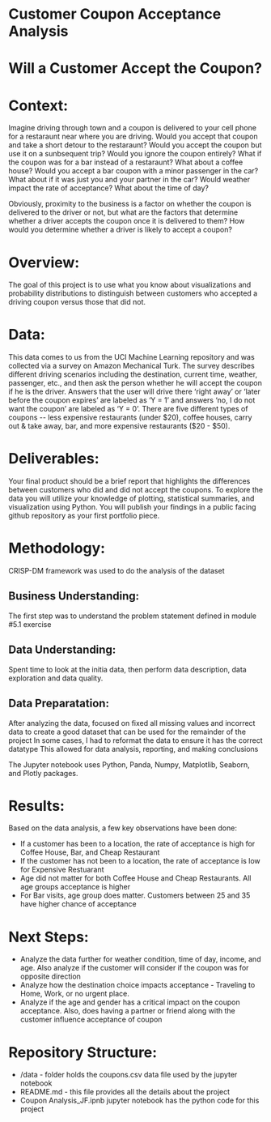 # Customer Coupon Acceptance Analysis

# Will a Customer Accept the Coupon?
# Context:

Imagine driving through town and a coupon is delivered to your cell phone for a restaraunt near where you are driving. Would you accept that coupon and take a short detour to the restaraunt? Would you accept the coupon but use it on a sunbsequent trip? Would you ignore the coupon entirely? What if the coupon was for a bar instead of a restaraunt? What about a coffee house? Would you accept a bar coupon with a minor passenger in the car? What about if it was just you and your partner in the car? Would weather impact the rate of acceptance? What about the time of day?

Obviously, proximity to the business is a factor on whether the coupon is delivered to the driver or not, but what are the factors that determine whether a driver accepts the coupon once it is delivered to them? How would you determine whether a driver is likely to accept a coupon?

# Overview:

The goal of this project is to use what you know about visualizations and probability distributions to distinguish between customers who accepted a driving coupon versus those that did not.

# Data:

This data comes to us from the UCI Machine Learning repository and was collected via a survey on Amazon Mechanical Turk. The survey describes different driving scenarios including the destination, current time, weather, passenger, etc., and then ask the person whether he will accept the coupon if he is the driver. Answers that the user will drive there ‘right away’ or ‘later before the coupon expires’ are labeled as ‘Y = 1’ and answers ‘no, I do not want the coupon’ are labeled as ‘Y = 0’. There are five different types of coupons -- less expensive restaurants (under $20), coffee houses, carry out & take away, bar, and more expensive restaurants ($20 - $50).

# Deliverables:

Your final product should be a brief report that highlights the differences between customers who did and did not accept the coupons. To explore the data you will utilize your knowledge of plotting, statistical summaries, and visualization using Python. You will publish your findings in a public facing github repository as your first portfolio piece.

# Methodology:

CRISP-DM framework was used to do the analysis of the dataset

## Business Understanding: 
The first step was to understand the problem statement defined in module #5.1 exercise
## Data Understanding: 
Spent time to look at the initia data, then perform data description, data exploration and data quality. 
## Data Preparatation:
After analyzing the data, focused on fixed all missing values and incorrect data to create a good dataset that can be used for the remainder of the project
In some cases, I had to reformat the data to ensure it has the correct datatype
This allowed for data analysis, reporting, and making conclusions

The Jupyter notebook uses Python, Panda, Numpy, Matplotlib, Seaborn, and Plotly packages.

# Results:
Based on the data analysis, a few key observations have been done:
- If a customer has been to a location, the rate of acceptance is high for Coffee House, Bar, and Cheap Restaurant
- If the customer has not been to a location, the rate of acceptance is low for Expensive Restuarant
- Age did not matter for both Coffee House and Cheap Restaurants. All age groups acceptance is higher
- For Bar visits, age group does matter. Customers between 25 and 35 have higher chance of acceptance

# Next Steps:
- Analyze the data further for weather condition, time of day, income, and age. Also analyze if the customer will consider if the coupon was for opposite direction
- Analyze how the destination choice impacts acceptance - Traveling to Home, Work, or no urgent place.
- Analyze if the age and gender has a critical impact on the coupon acceptance. Also, does having a partner or friend along with the customer influence acceptance of coupon

# Repository Structure: 
- /data - folder holds the coupons.csv data file used by the jupyter notebook
- README.md - this file provides all the details about the project
- Coupon Analysis_JF.ipnb jupyter notebook has the python code for this project
